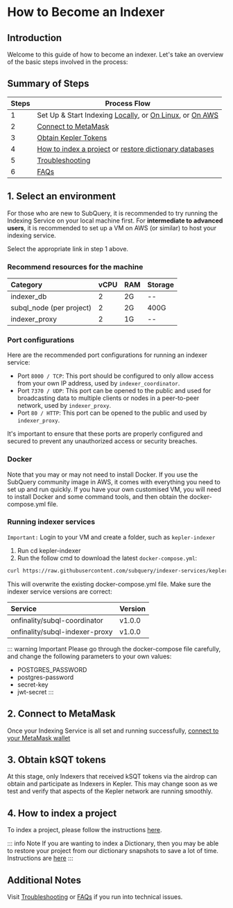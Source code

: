 # How to Become an Indexer

## Introduction

Welcome to this guide of how to become an indexer. Let's take an overview of the basic steps involved in the process:

## Summary of Steps

| Steps | Process Flow                                                                                                                                                                    |
| ----- | ------------------------------------------------------------------------------------------------------------------------------------------------------------------------------- |
| 1     | Set Up & Start Indexing [Locally](../indexers/install-indexer-locally.md), or [On Linux](../indexers/install-indexer-linux.md), or [On AWS](../indexers/install-indexer-aws.md) |
| 2     | [Connect to MetaMask](../metamask/connect-metamask.md)                                                                                                                          |
| 3     | [Obtain Kepler Tokens](#3-obtain-ksqt-tokens)                                                                                                                                   |
| 4     | [How to index a project](#4-how-to-index-a-project) or [restore dictionary databases](#4-how-to-index-a-project)                                                                |
| 5     | [Troubleshooting](../indexers/troubleshooting-indexers.md)                                                                                                                      |
| 6     | [FAQs](../indexers/faqs-indexers.md)                                                                                                                                            |

## 1. Select an environment

For those who are new to SubQuery, it is recommended to try running the Indexing Service on your local machine first. For **intermediate to advanced users**, it is recommended to set up a VM on AWS (or similar) to host your indexing service.

Select the appropriate link in step 1 above.

### Recommend resources for the machine

| Category                       | vCPU      |  RAM       |  Storage   |
| :----------------------------- | :-------- |  :-------- |  :-------- |
| indexer_db                     | 2         |     2G     |   --       |
| subql_node (per project)       | 2         |     2G     |   400G     |
| indexer_proxy                  | 2         |     1G     |   --       |

### Port configurations

Here are the recommended port configurations for running an indexer service:

- Port `8000 / TCP`: This port should be configured to only allow access from your own IP address, used by `indexer_coordinator`.
- Port `7370 / UDP`: This port can be opened to the public and used for broadcasting data to multiple clients or nodes in a peer-to-peer network, used by `indexer_proxy`.
- Port `80 / HTTP`: This port can be opened to the public and used by `indexer_proxy`.

It's important to ensure that these ports are properly configured and secured to prevent any unauthorized access or security breaches.

### Docker

Note that you may or may not need to install Docker. If you use the SubQuery community image in AWS, it comes with everything you need to set up and run quickly. If you have your own customised VM, you will need to install Docker and some command tools, and then obtain the docker-compose.yml file.

### Running indexer services

`Important:`
Login to your VM and create a folder, such as `kepler-indexer`

1. Run cd kepler-indexer
2. Run the follow cmd to download the latest `docker-compose.yml`:

```sh
curl https://raw.githubusercontent.com/subquery/indexer-services/kepler/docker-compose.yml -o docker-compose.yml
```

This will overwrite the existing docker-compose.yml file. Make sure the indexer service versions are correct:

| Service                        | Version   |
| :----------------------------- | :-------- |
| onfinality/subql-coordinator   | v1.0.0    |
| onfinality/subql-indexer-proxy | v1.0.0    |

::: warning Important
Please go through the docker-compose file carefully, and change the following parameters to your own values:
- POSTGRES_PASSWORD
- postgres-password
- secret-key
- jwt-secret
:::


## 2. Connect to MetaMask

Once your Indexing Service is all set and running successfully, [connect to your MetaMask wallet](../metamask/connect-metamask.md)

## 3. Obtain kSQT tokens

At this stage, only Indexers that received kSQT tokens via the airdrop can obtain and participate as Indexers in Kepler. This may change soon as we test and verify that aspects of the Kepler network are running smoothly.

## 4. How to index a project

To index a project, please follow the instructions [here](../indexers/index-project.md).

::: info Note
If you are wanting to index a Dictionary, then you may be able to restore your project from our dictionary snapshots to save a lot of time. Instructions are [here](../indexers/dictionary-restore.md)
:::

## Additional Notes

Visit [Troubleshooting](../indexers/troubleshooting-indexers.md) or [FAQs](../indexers/faqs-indexers.md) if you run into technical issues.
